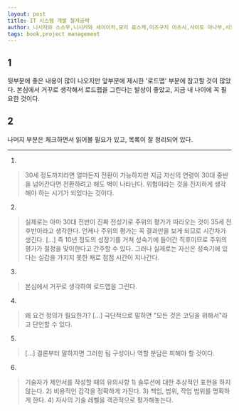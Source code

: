 ```yaml
---
layout: post
title: IT 시스템 개발 철저공략
author: 니시자와 스스무,니시카와 세이이치,모리 료스케,미즈구치 아츠시,사이토 마나부,시노 유미코,오쿠다 료조,이시이 타카유키,이와오 토모오,카와무라 아케미,쿠로에다 마코토, 키리야마 토시야,키무라 유조,타카하시 히로토,하부 아키히로,히지카타 치요코,김대희(역)
tags: book,project management
---
```


## 1
뒷부분에 좋은 내용이 많이 나오지만 앞부분에 제시한 '로드맵' 부분에 참고할 것이 많았다. 본심에서 거꾸로 생각해서 로드맵을 그린다는 발상이 좋았고, 지금 내 나이에 꼭 필요한 것이다.

## 2
나머지 부분은 체크하면서 읽어볼 필요가 있고, 목록이 잘 정리되어 있다.

- - -

1.
> 30세 정도까지라면 얼마든지 전환이 가능하지만 지금 자신의 연령이 30대 중반을 넘어간다면 전환하려고 해도 벽이 나타난다. 위험이라는 것을 진지하게 생각해야 하는 시기가 되었다는 것이다.

2.
> 실제로는 아마 30대 전반이 진짜 전성기로 주위의 평가가 따라오는 것이 35세 전후반이라고 생각한다. 언제나 주위의 평가는 꼭 결과만을 보게 되므로 시간차가 생긴다. [...] 즉 10년 정도의 성장기를 거쳐 성숙기에 들어간 직후이므로 주위의 평가가 절정을 맞이한다고 간주할 수 있다. 그러나 실제로는 자신은 성숙기에 있다는 실감을 가지지 못한 채로 점점 시간이 지나간다.

3.
> 본심에서 거꾸로 생각하여 로드맵을 그린다.

4.
> 왜 요건 정의가 필요한가? [...] 극단적으로 말하면 "모든 것은 코딩을 위해서"라고 단언할 수 있다.

5.
> [...] 결론부터 말하자면 그러한 팀 구성이나 역할 분담은 피해야 할 것이다.

6.
> 기술자가 제안서를 작성할 때의 유의사항 1) 솔루션에 대한 추상적인 표현을 하지 않는다. 2) 비용적인 감각을 정확하게 가진다. 3) 책임, 범위, 작업 범위를 명확하게 한다. 4) 자사의 기술 레벨을 객관적으로 평가해놓는다.